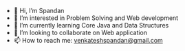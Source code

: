 - 👋 Hi, I’m Spandan
- 👀 I’m interested in Problem Solving and Web development
- 🌱 I’m currently learning Core Java and Data Structures
- 💞️ I’m looking to collaborate on Web application
- 📫 How to reach me: venkateshspandan@gmail.com

<!---
maxchalk/maxchalk is a ✨ special ✨ repository because its `README.md` (this file) appears on your GitHub profile.
You can click the Preview link to take a look at your changes.
--->
